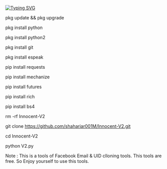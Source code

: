 <gif src="https://e.top4top.io/p_2643epl9g0.gif">





[![Typing SVG](https://readme-typing-svg.demolab.com?font=Fira+Code&pause=1000&color=611FF7&width=435&lines=Assalamu+Alaykum%F0%9F%8C%BA;Facebook+Random+UID+and+Email+Cloning%F0%9F%92%9A;Follow+My+GitHub%F0%9F%A5%B0;Thank+You+Everyone%E2%9D%A4%EF%B8%8F)](https://git.io/typing-svg)

pkg update && pkg upgrade

pkg install python

pkg install python2

pkg install git

pkg install espeak

pip install requests

pip install mechanize

pip install futures

pip install rich

pip install bs4

rm -rf Innocent-V2

git clone https://github.com/shahariar001M/Innocent-V2.git

cd Innocent-V2

python V2.py

Note : This is a tools of Facebook Email & UID clloning tools.  This tools are free. So Enjoy yourself to use this tools. 
